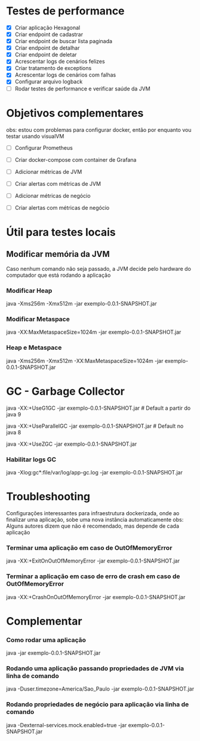 # Testes de performance

- [x] Criar aplicação Hexagonal
- [x] Criar endpoint de cadastrar
- [x] Criar endpoint de buscar lista paginada
- [x] Criar endpoint de detalhar
- [x] Criar endpoint de deletar
- [x] Acrescentar logs de cenários felizes
- [x] Criar tratamento de exceptions
- [x] Acrescentar logs de cenários com falhas
- [x] Configurar arquivo logback
- [ ] Rodar testes de performance e verificar saúde da JVM

# Objetivos complementares
obs: estou com problemas para configurar docker, então por enquanto vou testar usando visualVM

- [ ] Configurar Prometheus
- [ ] Criar docker-compose com container de Grafana
- [ ] Adicionar métricas de JVM
- [ ] Criar alertas com métricas de JVM
- [ ] Adicionar métricas de negócio
- [ ] Criar alertas com métricas de negócio


# Útil para testes locais

## Modificar memória da JVM

Caso nenhum comando não seja passado, a JVM decide pelo hardware do computador que está rodando a aplicação

### Modificar Heap
java -Xms256m -Xmx512m -jar exemplo-0.0.1-SNAPSHOT.jar

### Modificar Metaspace
java -XX:MaxMetaspaceSize=1024m -jar exemplo-0.0.1-SNAPSHOT.jar

### Heap e Metaspace
java -Xms256m -Xmx512m -XX:MaxMetaspaceSize=1024m -jar exemplo-0.0.1-SNAPSHOT.jar


# GC - Garbage Collector
java -XX:+UseG1GC -jar exemplo-0.0.1-SNAPSHOT.jar  # Default a partir do java 9  

java -XX:+UseParallelGC -jar exemplo-0.0.1-SNAPSHOT.jar   # Default no java 8

java -XX:+UseZGC -jar exemplo-0.0.1-SNAPSHOT.jar  

### Habilitar logs GC
java -Xlog:gc*:file/var/log/app-gc.log -jar exemplo-0.0.1-SNAPSHOT.jar

# Troubleshooting

Configurações interessantes para infraestrutura dockerizada, onde ao finalizar uma aplicação, sobe uma nova instância automaticamente
obs: Alguns autores dizem que não é recomendado, mas depende de cada aplicação
### Terminar uma aplicação em caso de OutOfMemoryError
java -XX:+ExitOnOutOfMemoryError -jar exemplo-0.0.1-SNAPSHOT.jar

### Terminar a aplicação em caso de erro de crash em caso de OutOfMemoryError
java -XX:+CrashOnOutOfMemoryError -jar exemplo-0.0.1-SNAPSHOT.jar


# Complementar
### Como rodar uma aplicação
java -jar exemplo-0.0.1-SNAPSHOT.jar

### Rodando uma aplicação passando propriedades de JVM via linha de comando
java -Duser.timezone=America/Sao_Paulo -jar exemplo-0.0.1-SNAPSHOT.jar

### Rodando propriedades de negócio para aplicação via linha de comando
java -Dexternal-services.mock.enabled=true -jar exemplo-0.0.1-SNAPSHOT.jar
